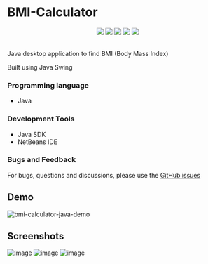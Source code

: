 # BMI-Calculator
<p align="center">
  <img src="https://img.shields.io/github/stars/reshmaharidhas/BMI-Calculator?style=social">
  <img src="https://img.shields.io/github/repo-size/reshmaharidhas/BMI-Calculator">
  <img src="https://api.visitorbadge.io/api/visitors?path=https%3A%2F%2Fgithub.com%2Freshmaharidhas%2FBMI-Calculator&label=Visitors&labelColor=%23000000&countColor=%2300ff00&style=plastic" />
  <img src="https://img.shields.io/github/downloads/reshmaharidhas/BMI-Calculator/total?style=flat-square&labelColor=black&color=purple">
  <img src="https://img.shields.io/github/created-at/reshmaharidhas/BMI-Calculator"/>
</p><br>
Java desktop application to find BMI (Body Mass Index)

Built using Java Swing

### Programming language
- Java

### Development Tools
- Java SDK
- NetBeans IDE

### Bugs and Feedback
For bugs, questions and discussions, please use the <a href="https://github.com/reshmaharidhas/BMI-Calculator/issues">GitHub issues</a>

## Demo
![bmi-calculator-java-demo](https://github.com/reshmaharidhas/BMI-Calculator/assets/37250413/4e7fc6ca-2d1b-4acd-add5-aa27669e9a87)


## Screenshots
![image](https://github.com/reshmaharidhas/BMI-Calculator/assets/37250413/9dc413a2-2d50-4083-9ddd-6dd3096c940e)
![image](https://github.com/reshmaharidhas/BMI-Calculator/assets/37250413/d93b1af1-a410-4e35-ae1b-c7f065959491)
![image](https://github.com/reshmaharidhas/BMI-Calculator/assets/37250413/bef60a74-756e-4b08-8353-dc01162a6853)


